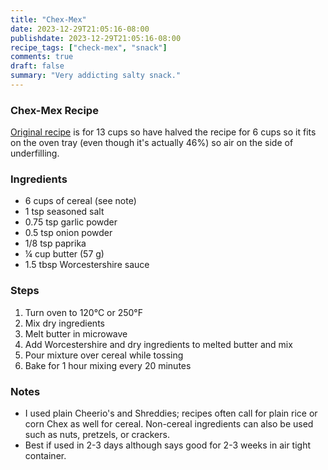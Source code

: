 ```yaml
---
title: "Chex-Mex"
date: 2023-12-29T21:05:16-08:00
publishdate: 2023-12-29T21:05:16-08:00
recipe_tags: ["check-mex", "snack"]
comments: true
draft: false
summary: "Very addicting salty snack."
---
```


### Chex-Mex Recipe
[Original recipe](https://tastesbetterfromscratch.com/chex-mix/) is for 13 cups so have halved the recipe for 6 cups so it fits on the oven tray (even though it's actually 46%) so air on the side of underfilling.

### Ingredients
* 6 cups of cereal (see note)
* 1 tsp seasoned salt
* 0.75 tsp garlic powder
* 0.5 tsp onion powder
* 1/8 tsp paprika
* ¼ cup butter (57 g)
* 1.5 tbsp Worcestershire sauce

### Steps
1.	Turn oven to 120°C or 250°F
2.	Mix dry ingredients
3.	Melt butter in microwave
4.	Add Worcestershire and dry ingredients to melted butter and mix
5.	Pour mixture over cereal while tossing
6.	Bake for 1 hour mixing every 20 minutes

### Notes
* I used plain Cheerio's and Shreddies; recipes often call for plain rice or corn Chex as well for cereal.  Non-cereal ingredients can also be used such as nuts, pretzels, or crackers.  
* Best if used in 2-3 days although says good for 2-3 weeks in air tight container.

